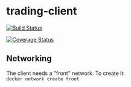 # trading-client

[![Build Status](https://travis-ci.com/riadmaouchi/trading-client.svg?branch=master)](https://travis-ci.com/riadmaouchi/trading-client)

[![Coverage Status](https://coveralls.io/repos/github/riadmaouchi/trading-client/badge.svg?branch=master)](https://coveralls.io/github/riadmaouchi/trading-client?branch=master)

## Networking
The client needs a "front" network. To create it:  
```docker network create front```

